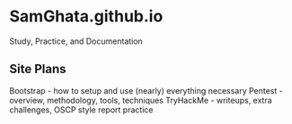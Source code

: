 # SamGhata.github.io
Study, Practice, and Documentation

## Site Plans
Bootstrap - how to setup and use (nearly) everything necessary
Pentest - overview, methodology, tools, techniques
TryHackMe - writeups, extra challenges, OSCP style report practice
